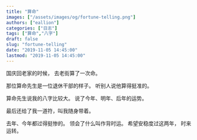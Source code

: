 ```yaml
---
title: "算命"
images: ["/assets/images/og/fortune-telling.png"]
authors: ["eallion"]
categories: ["日志"]
tags: ["算命","八字"]
draft: false
slug: "fortune-telling"
date: "2019-11-05 14:45:00"
lastmod: "2019-11-05 14:45:00"
---
```


国庆回老家的时候，
去老街算了一次命。

那位算命先生是一位退休干部的样子。
听别人说他算得挺准的。

算命先生说我的八字比较大。
说了今年、明年、后年的运势。

最后还给了我一道符，叫我随身带着。

去年、今年都过得挺惨的。
领会了什么叫作背时运。
希望安稳度过这两年，
时来运转。
